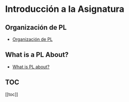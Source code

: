 # Introducción a la Asignatura

## Organización de PL

* [Organización de PL](./guia-docente.html)

## What is a PL About?

* [What is PL about?](what-is-pl-about.html)

## TOC

[[toc]]